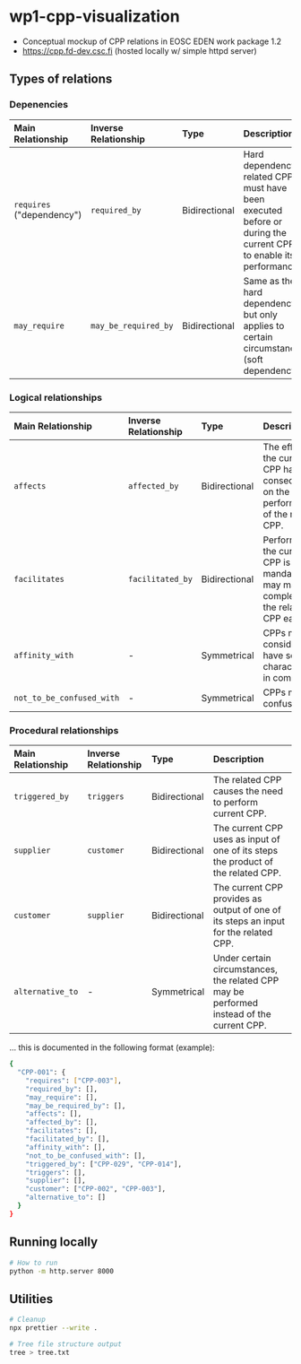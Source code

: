 # wp1-cpp-visualization

- Conceptual mockup of CPP relations in EOSC EDEN work package 1.2
- https://cpp.fd-dev.csc.fi (hosted locally w/ simple httpd server)

## Types of relations

### Depenencies

| Main Relationship         | Inverse Relationship | Type          | Description                                                                                                         |
| :------------------------ | :------------------- | :------------ | :------------------------------------------------------------------------------------------------------------------ |
| `requires` ("dependency") | `required_by`        | Bidirectional | Hard dependency - related CPP must have been executed before or during the current CPP - to enable its performance. |
| `may_require`             | `may_be_required_by` | Bidirectional | Same as the hard dependency, but only applies to certain circumstances (soft dependency)                            |

### Logical relationships

| Main Relationship         | Inverse Relationship | Type          | Description                                                                                        |
| :------------------------ | :------------------- | :------------ | :------------------------------------------------------------------------------------------------- |
| `affects`                 | `affected_by`        | Bidirectional | The effect of the current CPP has consequences on the performance of the related CPP.              |
| `facilitates`             | `facilitated_by`     | Bidirectional | Performing the current CPP is not mandatory but may make the completion of the related CPP easier. |
| `affinity_with`           | -                    | Symmetrical   | CPPs may be considered to have some characteristics in common.                                     |
| `not_to_be_confused_with` | -                    | Symmetrical   | CPPs might be confused.                                                                            |

### Procedural relationships

| Main Relationship | Inverse Relationship | Type          | Description                                                                               |
| :---------------- | :------------------- | :------------ | :---------------------------------------------------------------------------------------- |
| `triggered_by`    | `triggers`           | Bidirectional | The related CPP causes the need to perform current CPP.                                   |
| `supplier`        | `customer`           | Bidirectional | The current CPP uses as input of one of its steps the product of the related CPP.         |
| `customer`        | `supplier`           | Bidirectional | The current CPP provides as output of one of its steps an input for the related CPP.      |
| `alternative_to`  | -                    | Symmetrical   | Under certain circumstances, the related CPP may be performed instead of the current CPP. |

... this is documented in the following format (example):

```bash
{
  "CPP-001": {
    "requires": ["CPP-003"],
    "required_by": [],
    "may_require": [],
    "may_be_required_by": [],
    "affects": [],
    "affected_by": [],
    "facilitates": [],
    "facilitated_by": [],
    "affinity_with": [],
    "not_to_be_confused_with": [],
    "triggered_by": ["CPP-029", "CPP-014"],
    "triggers": [],
    "supplier": [],
    "customer": ["CPP-002", "CPP-003"],
    "alternative_to": []
  }
}
```

## Running locally

```bash
# How to run
python -m http.server 8000
```

## Utilities

```bash
# Cleanup
npx prettier --write .

# Tree file structure output
tree > tree.txt
```
